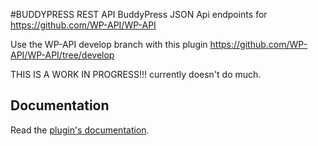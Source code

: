 #BUDDYPRESS REST API
BuddyPress JSON Api endpoints for https://github.com/WP-API/WP-API

Use the WP-API develop branch with this plugin https://github.com/WP-API/WP-API/tree/develop

THIS IS A WORK IN PROGRESS!!! currently doesn't do much.

## Documentation

Read the [plugin's documentation][docs].

[docs]: https://github.com/modemlooper/BP-API/wiki
